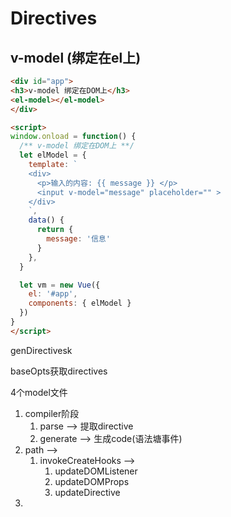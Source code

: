 # Directives

## v-model (绑定在el上)

```html
<div id="app">
<h3>v-model 绑定在DOM上</h3>
<el-model></el-model>
</div>

<script>
window.onload = function() {
  /** v-model 绑定在DOM上 **/
  let elModel = {
    template: `
    <div>
      <p>输入的内容: {{ message }} </p>
      <input v-model="message" placeholder="" >
    </div>
    `,
    data() {
      return {
        message: '信息'
      }
    },
  }

  let vm = new Vue({
    el: '#app',
    components: { elModel }
  })
}
</script>
```

genDirectivesk

baseOpts获取directives

4个model文件

1. compiler阶段
   1. parse --> 提取directive
   2. generate --> 生成code(语法塘事件)
2. path -->
   1. invokeCreateHooks --> 
      1. updateDOMListener
      2. updateDOMProps
      3. updateDirective
3. 

